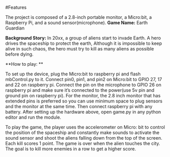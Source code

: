 #Features


The project is composed of a 2.8-inch portable monitor, a Micro:bit, a Raspberry Pi, and a sound sensor(microphone). 
**Game Name:** Earth Guardian

**Background Story:** In 20xx, a group of aliens start to invade Earth. A hero drives the spaceship to protect the earth, Although it is impossible to keep alive in such chaos, the hero must try to kill as many aliens as possible before dying.

**How to play: **

To set up the device, plug the Micro:bit to raspberry pi and flash mbControl.py to it. Connect pin0, pin1, and pin2 on Micro:bit to GPIO 27, 17 and 22 on raspberry pi. Connect the pin on the microphone to GPIO 26 on raspberry pi and make sure it’s connected to the power(use 5v pin and ground pin on raspberry pi). For the monitor, the 2.8 inch monitor that has extended pins is preferred so you can use minimum space to plug sensors and the monitor at the same time. Then connect raspberry pi with any battery. After setting up the hardware above, open game.py in any python editor and run the module. 

To play the game, the player uses the accelerometer on Micro: bit to control the position of the spaceship and constantly make sounds to activate the sound sensor and shoot the aliens falling down from the top of the screen. Each kill scores 1 point. The game is over when the alien touches the city. The goal is to kill more enemies in a row to get a higher score.
